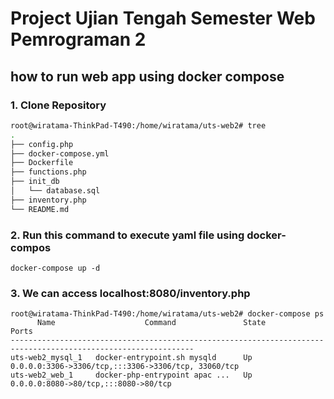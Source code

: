 # Project Ujian Tengah Semester Web Pemrograman 2


## how to run web app using docker compose

### 1. Clone Repository

```bash
root@wiratama-ThinkPad-T490:/home/wiratama/uts-web2# tree
.
├── config.php
├── docker-compose.yml
├── Dockerfile
├── functions.php
├── init_db
│   └── database.sql
├── inventory.php
└── README.md
```

### 2. Run this command to execute yaml file using docker-compos
```docker
docker-compose up -d
```

### 3. We can access localhost:8080/inventory.php

```
root@wiratama-ThinkPad-T490:/home/wiratama/uts-web2# docker-compose ps
      Name                    Command               State                          Ports                       
---------------------------------------------------------------------------------------------------------------
uts-web2_mysql_1   docker-entrypoint.sh mysqld      Up      0.0.0.0:3306->3306/tcp,:::3306->3306/tcp, 33060/tcp
uts-web2_web_1     docker-php-entrypoint apac ...   Up      0.0.0.0:8080->80/tcp,:::8080->80/tcp               
```

